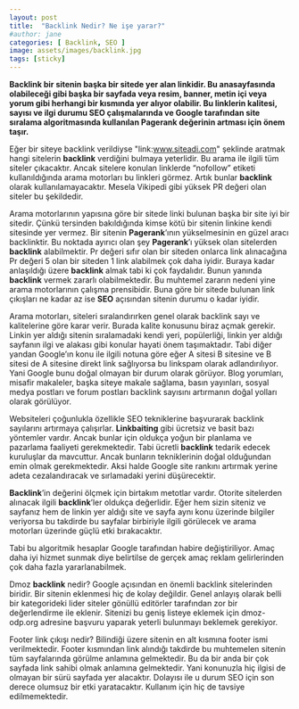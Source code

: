 ```yaml
---
layout: post
title:  "Backlink Nedir? Ne işe yarar?"
#author: jane
categories: [ Backlink, SEO ]
image: assets/images/backlink.jpg
tags: [sticky]
---
```


**Backlink bir sitenin başka bir sitede yer alan linkidir. Bu anasayfasında olabileceği gibi başka bir sayfada veya resim, banner, metin içi veya yorum gibi herhangi bir kısmında yer alıyor olabilir. Bu linklerin kalitesi, sayısı ve ilgi durumu SEO çalışmalarında ve Google tarafından site sıralama algoritmasında kullanılan Pagerank değerinin artması için önem taşır.**

Eğer bir siteye backlink verildiyse "link:www.siteadi.com" şeklinde aratmak hangi sitelerin **backlink** verdiğini bulmaya yeterlidir. Bu arama ile ilgili tüm siteler çıkacaktır. Ancak sitelere konulan linklerde “nofollow” etiketi kullanıldığında arama motorları bu linkleri görmez. Artık bunlar **backlink** olarak kullanılamayacaktır. Mesela Vikipedi gibi yüksek PR değeri olan siteler bu şekildedir.

Arama motorlarının yapısına göre bir sitede linki bulunan başka bir site iyi bir sitedir. Çünkü tersinden bakıldığında kimse kötü bir sitenin linkine kendi sitesinde yer vermez. Bir sitenin **Pagerank**’ının yükselmesinin en güzel aracı backlinktir. Bu noktada ayırıcı olan şey **Pagerank**’ı yüksek olan sitelerden **backlink** alabilmektir. Pr değeri sıfır olan bir siteden onlarca link alınacağına Pr değeri 5 olan bir siteden 1 link alabilmek çok daha iyidir. Buraya kadar anlaşıldığı üzere **backlink** almak tabi ki çok faydalıdır. Bunun yanında **backlink** vermek zararlı olabilmektedir. Bu muhtemel zararın nedeni yine arama motorlarının çalışma prensibidir. Buna göre bir sitede bulunan link çıkışları ne kadar az ise **SEO** açısından sitenin durumu o kadar iyidir.

Arama motorları, siteleri sıralandırırken genel olarak backlink sayı ve kalitelerine göre karar verir. Burada kalite konusunu biraz açmak gerekir. Linkin yer aldığı sitenin sıralamadaki kendi yeri, popülerliği, linkin yer aldığı sayfanın ilgi ve alakası gibi konular hayati önem taşımaktadır. Tabi diğer yandan Google’ın konu ile ilgili notuna göre eğer A sitesi B sitesine ve B sitesi de A sitesine direkt link sağlıyorsa bu linkspam olarak adlandırılıyor. Yani Google bunu doğal olmayan bir durum olarak görüyor. Blog yorumları, misafir makaleler, başka siteye makale sağlama, basın yayınları, sosyal medya postları ve forum postları backlink sayısını artırmanın doğal yolları olarak görülüyor.

Websiteleri çoğunlukla özellikle SEO tekniklerine başvurarak backlink sayılarını artırmaya çalışırlar. **Linkbaiting** gibi ücretsiz ve basit bazı yöntemler vardır. Ancak bunlar için oldukça yoğun bir planlama ve pazarlama faaliyeti gerekmektedir. Tabi ücretli **backlink** tedarik edecek kuruluşlar da mavcuttur. Ancak bunların tekniklerinin doğal olduğundan emin olmak gerekmektedir. Aksi halde Google site rankını artırmak yerine adeta cezalandıracak ve sırlamadaki yerini düşürecektir. 

**Backlink**’in değerini ölçmek için birtakım metotlar vardır. Otorite sitelerden alınacak ilgili **backlink**’ler oldukça değerlidir. Eğer hem sizin siteniz ve sayfanız hem de linkin yer aldığı site ve sayfa aynı konu üzerinde bilgiler veriyorsa bu takdirde bu sayfalar birbiriyle ilgili görülecek ve arama motorları üzerinde güçlü etki bırakacaktır.

Tabi bu algoritmik hesaplar Google tarafından habire değiştiriliyor. Amaç daha iyi hizmet sunmak diye belirtilse de gerçek amaç reklam gelirlerinden çok daha fazla yararlanabilmek.

Dmoz **backlink** nedir? Google açısından en önemli backlink sitelerinden biridir. Bir sitenin eklenmesi hiç de kolay değildir.  Genel anlayış olarak belli bir kategorideki lider siteler gönüllü editörler tarafından zor bir değerlendirme ile eklenir. Sitenizi bu geniş listeye eklemek için dmoz-odp.org adresine başvuru yaparak yeterli bulunmayı beklemek gerekiyor. 

Footer link çıkışı nedir? Bilindiği üzere sitenin en alt kısmına footer ismi verilmektedir. Footer kısmından link alındığı takdirde bu muhtemelen sitenin tüm sayfalarında görülme anlamına gelmektedir. Bu da bir anda bir çok sayfada link sahibi olmak anlamına gelmektedir. Yani konunuzla hiç ilgisi de olmayan bir sürü sayfada yer alacaktır. Dolayısı ile u durum SEO için son derece olumsuz bir etki yaratacaktır. Kullanım için hiç de tavsiye edilmemektedir.